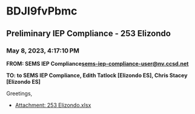 # BDJI9fvPbmc
## Preliminary IEP Compliance - 253 Elizondo
### May 8, 2023, 4:17:10 PM
**FROM: SEMS IEP Compliance<sems-iep-compliance-user@nv.ccsd.net>**

**TO: to SEMS IEP Compliance, Edith Tatlock [Elizondo ES], Chris Stacey [Elizondo ES]**


Greetings, 





* [Attachment: 253 Elizondo.xlsx](BDJI9fvPbmc-attachment-1.xlsx)
